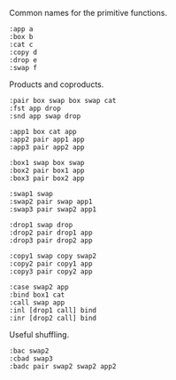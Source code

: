 Common names for the primitive functions.

```sundial
:app a
:box b
:cat c
:copy d
:drop e
:swap f
```

Products and coproducts.

```sundial
:pair box swap box swap cat
:fst app drop
:snd app swap drop

:app1 box cat app
:app2 pair app1 app
:app3 pair app2 app

:box1 swap box swap
:box2 pair box1 app
:box3 pair box2 app

:swap1 swap
:swap2 pair swap app1
:swap3 pair swap2 app1

:drop1 swap drop
:drop2 pair drop1 app
:drop3 pair drop2 app

:copy1 swap copy swap2
:copy2 pair copy1 app
:copy3 pair copy2 app

:case swap2 app
:bind box1 cat
:call swap app
:inl [drop1 call] bind
:inr [drop2 call] bind
```

Useful shuffling.

```sundial
:bac swap2
:cbad swap3
:badc pair swap2 swap2 app2
```

